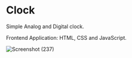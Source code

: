 # Clock
Simple Analog and Digital clock.

Frontend Application: HTML, CSS and JavaScript.

![Screenshot (237)](https://user-images.githubusercontent.com/72163561/151320557-ac824272-b1a5-443c-bd6c-725b845b44b0.png)
